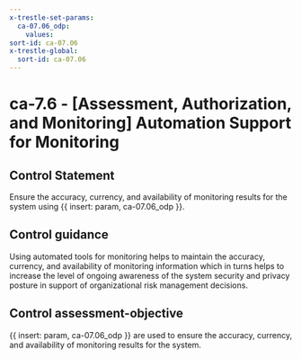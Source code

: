```yaml
---
x-trestle-set-params:
  ca-07.06_odp:
    values:
sort-id: ca-07.06
x-trestle-global:
  sort-id: ca-07.06
---
```


# ca-7.6 - \[Assessment, Authorization, and Monitoring\] Automation Support for Monitoring

## Control Statement

Ensure the accuracy, currency, and availability of monitoring results for the system using {{ insert: param, ca-07.06_odp }}.

## Control guidance

Using automated tools for monitoring helps to maintain the accuracy, currency, and availability of monitoring information which in turns helps to increase the level of ongoing awareness of the system security and privacy posture in support of organizational risk management decisions.

## Control assessment-objective

{{ insert: param, ca-07.06_odp }} are used to ensure the accuracy, currency, and availability of monitoring results for the system.
